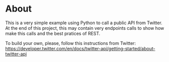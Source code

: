 # About

This is a very simple example using Python to call a public API from Twitter.
At the end of this project, this may contain very endpoints calls to show how make this calls and the best pratices of REST.

To build your own, please, follow this instructions from Twitter: https://developer.twitter.com/en/docs/twitter-api/getting-started/about-twitter-api